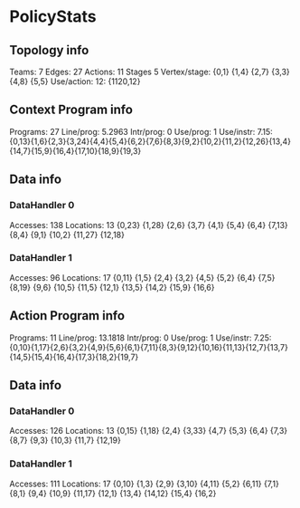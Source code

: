 # PolicyStats
## Topology info
Teams:		7
Edges:		27
Actions:	11
Stages		5
Vertex/stage:	{0,1} {1,4} {2,7} {3,3} {4,8} {5,5} 
Use/action:	12: {1120,12} 

## Context Program info
Programs:	27
Line/prog:	5.2963
Intr/prog:	0
Use/prog:	1
Use/instr:	7.15: {0,13}{1,6}{2,3}{3,24}{4,4}{5,4}{6,2}{7,6}{8,3}{9,2}{10,2}{11,2}{12,26}{13,4}{14,7}{15,9}{16,4}{17,10}{18,9}{19,3}

## Data info

### DataHandler 0
Accesses:	138
Locations:	13
{0,23} {1,28} {2,6} {3,7} {4,1} {5,4} {6,4} {7,13} {8,4} {9,1} {10,2} {11,27} {12,18} 

### DataHandler 1
Accesses:	96
Locations:	17
{0,11} {1,5} {2,4} {3,2} {4,5} {5,2} {6,4} {7,5} {8,19} {9,6} {10,5} {11,5} {12,1} {13,5} {14,2} {15,9} {16,6} 



## Action Program info
Programs:	11
Line/prog:	13.1818
Intr/prog:	0
Use/prog:	1
Use/instr:	7.25: {0,10}{1,17}{2,6}{3,2}{4,9}{5,6}{6,1}{7,11}{8,3}{9,12}{10,16}{11,13}{12,7}{13,7}{14,5}{15,4}{16,4}{17,3}{18,2}{19,7}

## Data info

### DataHandler 0
Accesses:	126
Locations:	13
{0,15} {1,18} {2,4} {3,33} {4,7} {5,3} {6,4} {7,3} {8,7} {9,3} {10,3} {11,7} {12,19} 

### DataHandler 1
Accesses:	111
Locations:	17
{0,10} {1,3} {2,9} {3,10} {4,11} {5,2} {6,11} {7,1} {8,1} {9,4} {10,9} {11,17} {12,1} {13,4} {14,12} {15,4} {16,2} 
